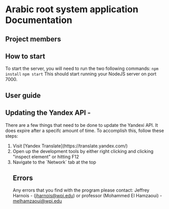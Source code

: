 # Arabic root system application Documentation

## Project members


## How to start
To start the server, you will need to run the two following commands:
```npm install```
```npm start```
This should start running your NodeJS server on port 7000.

## User guide 


## Updating the Yandex API -
There are a few things that need to be done to update the Yandexi API. It does expire after a specifc amount
of time. To accomplish this, follow these steps:
<ol>
  <li>Visit [Yandex Translate](https://translate.yandex.com/)</li>
  <li>Open up the development tools by either right clicking and clicking "inspect element" or hitting F12</li>
  <li>Navigate to the `Network` tab at the top</li>


## Errors
Any errors that you find with the program please contact:
Jeffrey Harnois - (jharnois@wpi.edu) or professor (Mohammed El Hamzaoui) - melhamzaoui@wpi.edu





